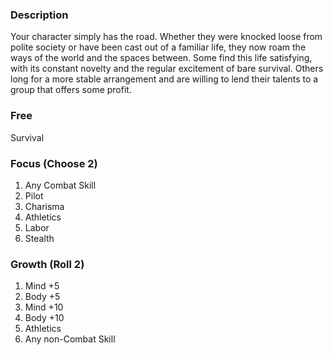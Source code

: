 ### Description
Your character simply has the road. Whether they were knocked loose from polite society or have been cast out of a familiar life, they now roam the ways of the world and the spaces between. Some find this life satisfying, with its constant novelty and the regular excitement of bare survival. Others long for a more stable arrangement and are willing to lend their talents to a group that offers some profit.

### Free
Survival

### Focus (Choose 2)
1. Any Combat Skill
2. Pilot
3. Charisma
4. Athletics
5. Labor
6. Stealth

### Growth (Roll 2)
1. Mind +5
2. Body +5
3. Mind +10
4. Body +10
5. Athletics
6. Any non-Combat Skill